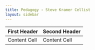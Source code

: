 ```yaml
---
title: Pedagogy ‹ Steve Kramer Cellist
layout: sidebar
---
```


<!-- TABLE_GENERATE_START -->

| First Header  | Second Header |
| ------------- | ------------- |
| Content Cell  | Content Cell  |

<!-- TABLE_GENERATE_END -->
